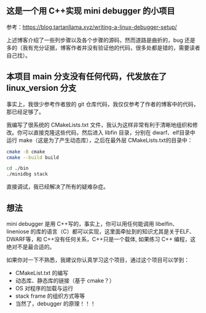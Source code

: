 ## 这是一个用 C++实现 mini debugger 的小项目
参考：https://blog.tartanllama.xyz/writing-a-linux-debugger-setup/

上述博客介绍了一些列步骤以及各个步骤的源码，然而道路是曲折的，bug 还是多的（我有充分证据，博客作者并没有验证他的代码，很多处都是错的，需要读者自己找）。

## 本项目 main 分支没有任何代码，代发放在了 linux_version 分支
事实上，我很少参考作者放的 git 仓库代码，我仅仅参考了作者的博客中的代码，那已经足够了。

我编写了很系统的 CMakeLists.txt 文件，我认为这样非常有利于清晰地组织和修改。你可以直接克隆这些代码，然后进入 libfin 目录，分别在 dwarf、elf目录中运行 make（这是为了产生动态库），之后在最外层 CMakeLists.txt的目录中：

```bash
cmake -B cmake
cmake --build build

cd ./bin
./minidbg stack

```
直接调试，我已经解决了所有的疑难杂症。

## 想法
mini debugger 是用 C++写的，事实上，你可以用任何能调用 libelfin、lineniose 的库的语言（C）都可以实现，这里面牵扯到的知识尤其是关于ELF、DWARF等，和 C++没有任何关系，C++只是一个载体, 如果练习 C++ 编程，这绝对不是最合适的。

如果你对一下不熟悉，我建议你认真学习这个项目，通过这个项目可以学到：

- CMakeList.txt 的编写
- 动态库、静态库的链接（基于 cmake？）
- OS 对程序的加载与运行
- stack frame 的组织方式等等
- 当然了，debugger 的原理！！！

